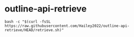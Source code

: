 # outline-api-retrieve

```
bash -c "$(curl -fsSL https://raw.githubusercontent.com/Hailey2022/outline-api-retrieve/HEAD/retrieve.sh)"
```
